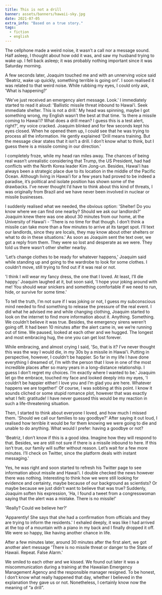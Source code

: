 ```yaml
---
title: This is not a drill
banner: assets/banners/hawaii-sky.jpg
date: 2021-07-05
extra_info: "Based on a true story."
tags:
  - fiction
  - english
---
```


<div class="indented">

The cellphone made a weird noise, it wasn’t a call nor a message sound. Half asleep, I thought about how odd it was, and saw my husband trying to wake up. I fell back asleep; it was probably nothing important since it was Saturday morning.

A few seconds later, Joaquim touched me and with an unnerving voice said 'Beatriz, wake up quickly, something terrible is going on!'. I soon realised it was related to that weird noise. While rubbing my eyes, I could only ask, 'What is happening?'

'We’ve just received an emergency alert message. Look.' I immediately started to read it aloud: 'Ballistic missile threat inbound to Hawai’i. Seek immediate shelter. This is not a drill.' My head was spinning, maybe I got something wrong, my English wasn’t the best at that time. 'Is there a missile coming to Hawai’i? What does a drill mean? I guess this is a test alert, right?', my voice cracked. Joaquim blinked and for few seconds kept his eyes closed. When he opened them up, I could see that he was trying to process all the information. He gently explained 'Drill means training. But the message clear states that it isn’t a drill. I don’t know what to think, but I guess there is a missile coming in our direction.'

I completely froze, while my head ran miles away. The chances of being real wasn’t unrealistic considering that Trump, the US President, had had conflicts with the North Korea leader Kim Jong-un. Besides, Hawai’i has always been a strategic place due to its location in the middle of the Pacific Ocean. Although living in Hawai’i for a few years had proved to be indeed a paradise, it’s political and isolate position has shown some of the drawbacks. I’ve never thought I’d have to think about this kind of threats, I was originally from Brazil and we have never been involved in nuclear or missile businesses. 

I suddenly realised what we needed, the obvious option: 'Shelter! Do you know where we can find one nearby? Should we ask our landlords?' Joaquim knew there was one about 30 minutes from our home, at the University of Hawai’i - 'There is no time for that though. I don’t think a missile can take more than a few minutes to arrive at its target spot. I’ll text our landlords, since they are locals, they may know about other shelters or what to do in these situations.' As soon as Joaquim sent the text over, we got a reply from them. They were so lost and desperate as we were. They told us there wasn’t other shelter nearby.

'Let’s change clothes to be ready for whatever happens,' Joaquim said while standing up and going to the wardrobe to look for some clothes. I couldn’t move, still trying to find out if it was real or not. 

'I think I will wear my fancy dress, the one that I loved. At least, I’ll die happy.' Joaquim laughed at it, but soon said, 'I hope your joking around with me! You should wear snickers and something comfortable if we need to run, hide, or survive for some time.' 

To tell the truth, I’m not sure if I was joking or not, I guess my subconscious mind needed to find something to release the pressure of the real event. I did what he advised me and while changing clothing, Joaquim started to look on the internet to find more information about it. Anything. Something. We couldn’t believe it was true. Besides, the emergency sirens weren’t going off. It had been 10 minutes after the alert came in, we we’re running out of time. We paused, looked at each other and we hugged. The longest and most embracing hug, the one you can get lost forever.

While embracing, and almost crying I said, 'So, that is it? I’ve never thought this was the way I would die, in my 30s by a missile in Hawai’i. Putting in perspective, however, I couldn’t be happier. So far in my life I have done everything I dreamed of, I’m with the person that I love in one of the most incredible places after so many years in a long-distance relationship. I guess I don’t regret my choices. I’m exactly where I wanted to be.' Joaquim let go the embrace, touched my face and looked deeply into my eyes, 'I couldn’t be happier either! I love you and I’m glad you are here. Whatever happens we are together!' Of course, I was sobbing at this point. I know it sounds cliched or some stupid romance plot, however that was exactly what I felt: gratitude! I have never guessed this would be my reaction in such a life-threatening situation.

Then, I started to think about everyone I loved, and how much I missed them. 'Should we call our families to say goodbye?' After saying it out loud, I realised how terrible it would be for them knowing we were going to die and unable to do anything. What would I prefer: having a goodbye or not? 

'Beatriz, I don’t know if this is a good idea. Imagine how they will respond to that. Besides, we are still not sure if there is a missile inbound to here. If this isn’t true, our family will suffer without reason. Let’s wait for a few more minutes. I’ll check on Twitter, since the platform deals with instant messaging.'

Yes, he was right and soon started to refresh his Twitter page to see information about missile and Hawai’i. I double checked the news however there was nothing. Interesting to think how we were still looking for evidence and certainty, maybe because of our background as scientists? Or maybe because we just didn’t want to believe that was true? Suddenly, Joaquim soften his expression, 'Ha, I found a tweet from a congresswoman saying that the alert was a mistake. There is no missile!' 

'Really? Could we believe her?'

'Apparently! She says that she had a confirmation from officials and they are trying to inform the residents.' I exhaled deeply, it was like I had arrived at the top of a mountain with a piano in my back and I finally dropped it off. We were so happy, like having another chance in life.

After a few minutes later, around 30 minutes after the first alert, we got another alert message 'There is no missile threat or danger to the State of Hawaii. Repeat. False Alarm.' 

We smiled to each other and we kissed. We found out later it was a miscommunication during a training at the Hawaiian Emergency Management Agency and the responsible manager resigned. To be honest, I don’t know what really happened that day, whether I believed in the explanation they gave us or not. Nonetheless, I certainly know now the meaning of “a drill”.

</div>